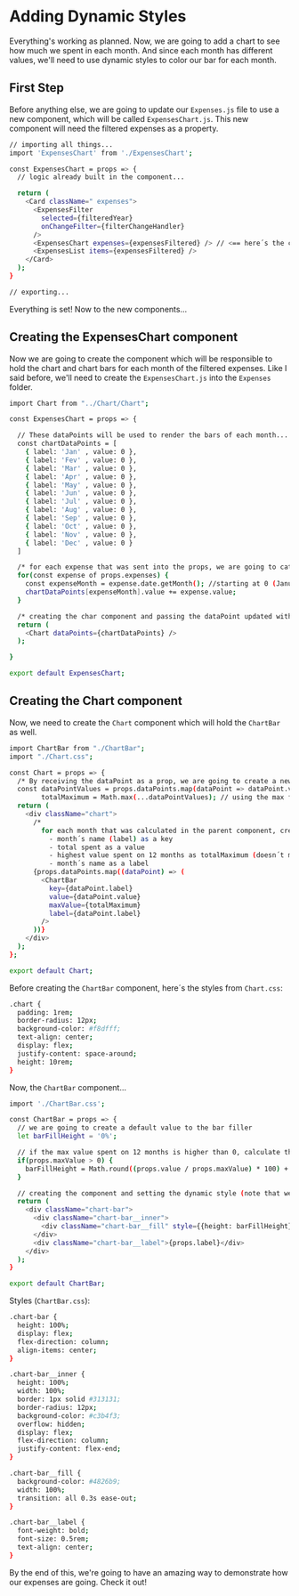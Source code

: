 # Adding Dynamic Styles

Everything's working as planned. Now, we are going to add a chart to see how much we spent in each month. And since each month has different values, we'll need to use dynamic styles to color our bar for each month.

## First Step

Before anything else, we are going to update our `Expenses.js` file to use a new component, which will be called `ExpensesChart.js`. This new component will need the filtered expenses as a property.

```sh
// importing all things...
import 'ExpensesChart' from './ExpensesChart';

const ExpensesChart = props => {
  // logic already built in the component...

  return (
    <Card className=" expenses">
      <ExpensesFilter
        selected={filteredYear}
        onChangeFilter={filterChangeHandler}
      />
      <ExpensesChart expenses={expensesFiltered} /> // <== here´s the component!
      <ExpensesList items={expensesFiltered} />
    </Card>
  );
}

// exporting...
```

Everything is set! Now to the new components...

## Creating the ExpensesChart component

Now we are going to create the component which will be responsible to hold the chart and chart bars for each month of the filtered expenses. Like I said before, we'll need to create the `ExpensesChart.js` into the `Expenses` folder.

```sh
import Chart from "../Chart/Chart";

const ExpensesChart = props => {

  // These dataPoints will be used to render the bars of each month...
  const chartDataPoints = [
    { label: 'Jan' , value: 0 },
    { label: 'Fev' , value: 0 },
    { label: 'Mar' , value: 0 },
    { label: 'Apr' , value: 0 },
    { label: 'May' , value: 0 },
    { label: 'Jun' , value: 0 },
    { label: 'Jul' , value: 0 },
    { label: 'Aug' , value: 0 },
    { label: 'Sep' , value: 0 },
    { label: 'Oct' , value: 0 },
    { label: 'Nov' , value: 0 },
    { label: 'Dec' , value: 0 }
  ]

  /* for each expense that was sent into the props, we are going to catch the month (numeral value) of the expense and add it to the value of the dataPoint. */
  for(const expense of props.expenses) {
    const expenseMonth = expense.date.getMonth(); //starting at 0 (January)
    chartDataPoints[expenseMonth].value += expense.value;
  }

  /* creating the char component and passing the dataPoint updated with the value of what was spent on each month */
  return (
    <Chart dataPoints={chartDataPoints} />
  );

}

export default ExpensesChart;
```

## Creating the Chart component

Now, we need to create the `Chart` component which will hold the `ChartBar` as well.

```sh
import ChartBar from "./ChartBar";
import "./Chart.css";

const Chart = props => {
  /* By receiving the dataPoint as a prop, we are going to create a new array of each month total spent value */
  const dataPointValues = props.dataPoints.map(dataPoint => dataPoint.value),
        totalMaximum = Math.max(...dataPointValues); // using the max function to find with spent value is highest one.
  return (
    <div className="chart">
      /*
        for each month that was calculated in the parent component, create a ChartBar component passing:
          - month´s name (label) as a key
          - total spent as a value
          - highest value spent on 12 months as totalMaximum (doesn´t make sense, but since it´s a demo, we don´t need a limitation) 
          - month´s name as a label
      {props.dataPoints.map((dataPoint) => (
        <ChartBar
          key={dataPoint.label}
          value={dataPoint.value}
          maxValue={totalMaximum}
          label={dataPoint.label}
        />
      ))}
    </div>
  );
};

export default Chart;
```

Before creating the `ChartBar` component, here´s the styles from `Chart.css`:

```sh
.chart {
  padding: 1rem;
  border-radius: 12px;
  background-color: #f8dfff;
  text-align: center;
  display: flex;
  justify-content: space-around;
  height: 10rem;
}
```

Now, the `ChartBar` component...

```sh
import './ChartBar.css';

const ChartBar = props => {
  // we are going to create a default value to the bar filler
  let barFillHeight = '0%';

  // if the max value spent on 12 months is higher than 0, calculate the new height
  if(props.maxValue > 0) {
    barFillHeight = Math.round((props.value / props.maxValue) * 100) + '%';
  }

  // creating the component and setting the dynamic style (note that we are creating an object)
  return (
    <div className="chart-bar">
      <div className="chart-bar__inner">
        <div className="chart-bar__fill" style={{height: barFillHeight}}></div>
      </div>
      <div className="chart-bar__label">{props.label}</div>
    </div>
  );
}

export default ChartBar;
```

Styles (`ChartBar.css`):

```sh
.chart-bar {
  height: 100%;
  display: flex;
  flex-direction: column;
  align-items: center;
}

.chart-bar__inner {
  height: 100%;
  width: 100%;
  border: 1px solid #313131;
  border-radius: 12px;
  background-color: #c3b4f3;
  overflow: hidden;
  display: flex;
  flex-direction: column;
  justify-content: flex-end;
}

.chart-bar__fill {
  background-color: #4826b9;
  width: 100%;
  transition: all 0.3s ease-out;
}

.chart-bar__label {
  font-weight: bold;
  font-size: 0.5rem;
  text-align: center;
}
```

By the end of this, we're going to have an amazing way to demonstrate how our expenses are going. Check it out!
